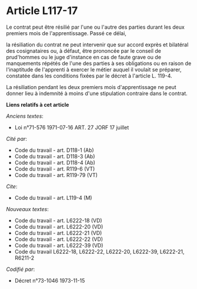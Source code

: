 # Article L117-17

Le contrat peut être résilié par l'une ou l'autre des parties durant les deux premiers mois de l'apprentissage. Passé ce
délai,

la résiliation du contrat ne peut intervenir que sur accord exprès et bilatéral des cosignataires ou, à défaut, être
prononcée par le conseil de prud'hommes ou le juge d'instance en cas de faute grave ou de manquements répétés de l'une des
parties à ses obligations ou en raison de l'inaptitude de l'apprenti à exercer le métier auquel il voulait se préparer,
constatée dans les conditions fixées par le décret à l'article L. 119-4.

La résiliation pendant les deux premiers mois d'apprentissage ne peut donner lieu à indemnité à moins d'une stipulation
contraire dans le contrat.

**Liens relatifs à cet article**

_Anciens textes_:

  - Loi n°71-576 1971-07-16 ART. 27 JORF 17 juillet

_Cité par_:

  - Code du travail - art. D118-1 (Ab)
  - Code du travail - art. D118-3 (Ab)
  - Code du travail - art. D118-4 (Ab)
  - Code du travail - art. R119-6 (VT)
  - Code du travail - art. R119-79 (VT)

_Cite_:

  - Code du travail - art. L119-4 (M)

_Nouveaux textes_:

  - Code du travail - art. L6222-18 (VD)
  - Code du travail - art. L6222-20 (VD)
  - Code du travail - art. L6222-21 (VD)
  - Code du travail - art. L6222-22 (VD)
  - Code du travail - art. L6222-39 (VD)
  - Code du travail L6222-18, L6222-22, L6222-20, L6222-39, L6222-21, R6211-2

_Codifié par_:

  - Décret n°73-1046 1973-11-15
